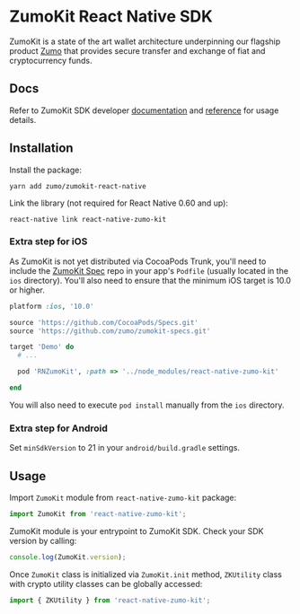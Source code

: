 
# ZumoKit React Native SDK

ZumoKit is a state of the art wallet architecture underpinning our flagship product [Zumo](https://www.zumo.money/) that provides secure transfer and exchange of fiat and cryptocurrency funds.

## Docs

Refer to ZumoKit SDK developer [documentation](https://developers.zumo.money/docs/intro/) and [reference](https://zumo.github.io/react-native/) for usage details.

## Installation

Install the package:

```
yarn add zumo/zumokit-react-native
```

Link the library (not required for React Native 0.60 and up):

```
react-native link react-native-zumo-kit
```

### Extra step for iOS

As ZumoKit is not yet distributed via CocoaPods Trunk, you'll need to include the [ZumoKit Spec](https://github.com/zumo/zumokit-specs) repo in your app's `Podfile` (usually located in the `ios` directory). You'll also need to ensure that the minimum iOS target is 10.0 or higher.

```ruby
platform :ios, '10.0'

source 'https://github.com/CocoaPods/Specs.git'
source 'https://github.com/zumo/zumokit-specs.git'

target 'Demo' do
  # ...

  pod 'RNZumoKit', :path => '../node_modules/react-native-zumo-kit'

end
```

You will also need to execute `pod install` manually from the `ios` directory.

### Extra step for Android

Set `minSdkVersion` to 21 in your `android/build.gradle` settings.

## Usage

Import `ZumoKit` module from `react-native-zumo-kit` package:

```typescript
import ZumoKit from 'react-native-zumo-kit';
```

ZumoKit module is your entrypoint to ZumoKit SDK. Check your SDK version by calling:

```typescript
console.log(ZumoKit.version);
```

Once `ZumoKit` class is initialized via `ZumoKit.init` method, `ZKUtility` class with crypto utility classes can be globally accessed:

```typescript
import { ZKUtility } from 'react-native-zumo-kit';
```